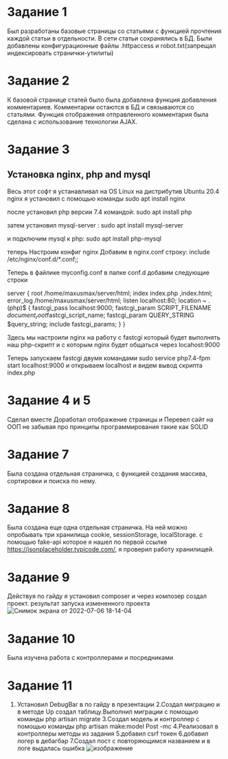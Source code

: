 # Задание 1
  Был разработаны базовые страницы со статьями с функцией
  прочтения каждой статьи в отдельности. В сети статьи сохранялись в БД.
  Были добавлены конфигурационные файлы .httpaccess и robot.txt(запрещал индексировать странички-утилиты)

# Задание 2
  К базовой странице статей было была добавлена функция добавления комментариев.
  Комментарии остаются в БД и связываются со статьями.
  Функция отображения отправленного комментария была сделана с использование технологии  AJAX.

# Задание 3
## Установка nginx, php and mysql
Весь этот софт я устанавливал на OS Linux  на дистрибутив  Ubuntu 20.4
nginx я установил с помощью команды 
sudo apt install  nginx

после установил php версии 7.4 командой:
sudo apt install php

затем установил mysql-server :
sudo apt install mysql-server

и подключим mysql к php:
sudo apt install php-mysql

теперь 
Настроим конфиг nginx 
Добавим в nginx.conf строку:
include /etc/nginx/conf.d/\*.conf;;

Теперь в файлике  myconfig.conf в папке conf.d  добавим следующие строки


server {
  root /home/maxusmax/server/html;
  index index.php ,index.html;
  error_log /home/maxusmax/server/html;
  listen localhost:80;
  location  ~ \.(php)$ {
    fastcgi_pass localhost:9000;
    fastcgi_param SCRIPT_FILENAME $document_root$fastcgi_script_name;
    fastcgi_param QUERY_STRING $query_string;
    include fastcgi_params;
  }
}

Здесь мы настроили nginx на работу с fastcgi который будет выполнять наш php-скрипт 
и с которым nginx будет общаться через locahost:9000

Теперь запускаем  fastcgi двумя командами
sudo service php7.4-fpm start localhost:9000
и открываем localhost 
и видем вывод скрипта index.php

# Задание 4 и 5
Сделал вместе
Доработал отображение страницы
и Перевел  сайт на ООП не забывая про принципы 
программирования такие как SOLID 

# Задание 7
Была создана отдельная страничка,
с функцией создания массива, сортировки и поиска по нему.

# Задание 8
Была создана еще одна  отдельная страничка.
На ней  можно опробывать три хранилища cookie, sessionStorage, localStorage.
с помощью fake-api которое я нашел по первой ссылке https://jsonplaceholder.typicode.com/, 
я проверил работу хранилищей.

# Задание 9
Действуя по гайду  я установил composer
и через композер создал проект.
результат запуска измененного проекта![Снимок экрана от 2022-07-06 18-14-04](https://user-images.githubusercontent.com/79931339/177584553-a3b482e5-ba35-4d87-bfdc-b80725318b99.png)

# Задание 10 
Была изучена работа с контроллерами и посредниками
# Задание 11
1. Установил DebugBar в по гайду в презентации
2.Создал миграцию и в  методе Up создал таблицу.Выполнил миграции с помощью команды php artisan migrate
3.Создал модель и контроллер с помощью команды php artisan make:model Post -mc
4.Реализовал в контроллеры методы из задания
5.добавил csrf токен
6.добавил логер в дебагбар
7.Создал пост с повторяющимся названием и в логе выдалась ошибка
![изображение](https://user-images.githubusercontent.com/79931339/179363881-30d30b11-8dcd-4205-9e6b-bbffc7d1de67.png)

  
